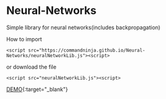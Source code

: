 # Neural-Networks

Simple library for neural networks(includes backpropagation)

How to import

`<script src="https://commandninja.github.io/Neural-Networks/neuralNetworkLib.js"><script>`

or download the file

`<script src="neuralNetworkLib.js"><script>`

[DEMO](https://www.example.com){:target="_blank"}